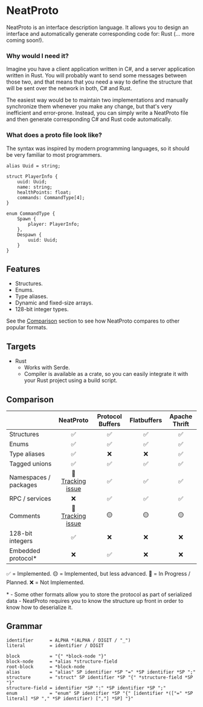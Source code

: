 # NeatProto

NeatProto is an interface description language.
It allows you to design an interface and automatically generate corresponding code for: Rust (... more coming soon!).

### Why would I need it?

Imagine you have a client application written in C#, and a server application written in Rust.
You will probably want to send some messages between those two, and that means that you need
a way to define the structure that will be sent over the network in both, C# and Rust.

The easiest way would be to maintain two implementations and manually synchronize them whenever
you make any change, but that's very inefficient and error-prone. Instead, you can simply write a NeatProto file and
then generate corresponding C# and Rust code automatically.

### What does a proto file look like?

The syntax was inspired by modern programming languages, so it should be very familiar to most programmers.

```
alias Uuid = string;

struct PlayerInfo {
    uuid: Uuid;
    name: string;
    healthPoints: float;
    commands: CommandType[4];
}

enum CommandType {
    Spawn {
        player: PlayerInfo;
    },
    Despawn {
        uuid: Uuid;
    }
}
```

## Features

* Structures.
* Enums.
* Type aliases.
* Dynamic and fixed-size arrays.
* 128-bit integer types.

See the <a href="#Comparison">Comparison</a> section to see how NeatProto compares to other popular formats.

## Targets

* Rust
    - Works with Serde.
    - Compiler is available as a crate, so you can easily integrate it with your Rust project using a
      build script.

## Comparison

|                       |                                NeatProto                                | Protocol Buffers | Flatbuffers | Apache Thrift |
|-----------------------|:-----------------------------------------------------------------------:|:----------------:|:-----------:|:-------------:|
| Structures            |                                    ✅                                    |        ✅         |      ✅      |       ✅       |
| Enums                 |                                    ✅                                    |        ✅         |      ✅      |       ✅       |
| Type aliases          |                                    ✅                                    |        ❌         |      ❌      |       ✅       |
| Tagged unions         |                                    ✅                                    |        ✅         |      ✅      |       ✅       |
| Namespaces / packages | 🚧<br/>[Tracking issue](https://github.com/adamwych/neatproto/issues/2) |        ✅         |      ✅      |       ✅       |
| RPC / services        |                                    ❌                                    |        ✅         |      ✅      |       ✅       |
| Comments              | 🚧<br/>[Tracking issue](https://github.com/adamwych/neatproto/issues/3) |        🟡        |     🟡      |      🟡       |
| 128-bit integers      |                                    ✅                                    |        ❌         |      ❌      |       ❌       |
| Embedded protocol*    |                                    ❌                                    |        ✅         |      ❌      |       ❌       |

✅ = Implemented.
🟡 = Implemented, but less advanced.
🚧 = In Progress / Planned.
❌ = Not Implemented.

\* - Some other formats allow you to store the protocol as part of serialized data - NeatProto requires you to know
the structure up front in order to know how to deserialize it.

## Grammar

```abnf
identifier      = ALPHA *(ALPHA / DIGIT / "_")
literal         = identifier / DIGIT

block           = "{" *block-node "}"
block-node      = *alias *structure-field
root-block      = *block-node 
alias           = "alias" SP identifier *SP "=" *SP identifier *SP ";"
structure       = "struct" SP identifier *SP "{" *structure-field *SP "}"
structure-field = identifier *SP ":" *SP identifier *SP ";"
enum            = "enum" SP identifier *SP "{" [identifier *(["=" *SP literal] *SP "," *SP identifier) [","] *SP] "}"
```
